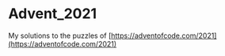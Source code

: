 # Advent_2021

My solutions to the puzzles of [https://adventofcode.com/2021](https://adventofcode.com/2021)
